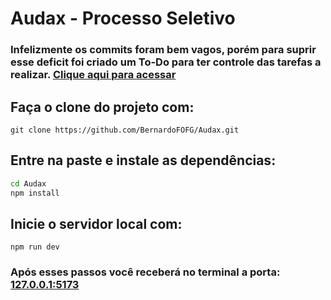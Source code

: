 # Audax - Processo Seletivo
### Infelizmente os commits foram bem vagos, porém para suprir esse deficit foi criado um To-Do para ter controle das tarefas a realizar. [Clique aqui para acessar](https://glib-chill-ca3.notion.site/Audax-Tarefas-8c0378c1bca64842b6ae2a0a14be516d)


## Faça o clone do projeto com:
```
git clone https://github.com/BernardoFOFG/Audax.git
```

## Entre na paste e  instale as dependências:
```bash
cd Audax
npm install
```

## Inicie o servidor local com:
```
npm run dev
```

### Após esses passos você receberá no terminal a porta: [127.0.0.1:5173](http://127.0.0.1:5173/)

